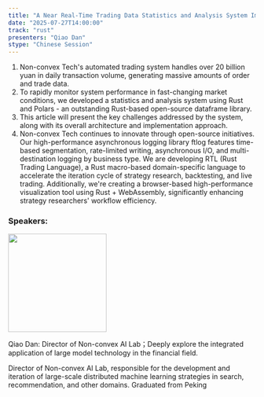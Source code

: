 ```yaml
---
title: "A Near Real-Time Trading Data Statistics and Analysis System Implemented with Polars"
date: "2025-07-27T14:00:00"
track: "rust"
presenters: "Qiao Dan"
stype: "Chinese Session"
---
```


1. Non-convex Tech's automated trading system handles over 20 billion yuan in daily transaction volume, generating massive amounts of order and trade data.
2. To rapidly monitor system performance in fast-changing market conditions, we developed a statistics and analysis system using Rust and Polars - an outstanding Rust-based open-source dataframe library.
3. This article will present the key challenges addressed by the system, along with its overall architecture and implementation approach.
4. Non-convex Tech continues to innovate through open-source initiatives. Our high-performance asynchronous logging library ftlog features time-based segmentation, rate-limited writing, asynchronous I/O, and multi-destination logging by business type. We are developing RTL (Rust Trading Language), a Rust macro-based domain-specific language to accelerate the iteration cycle of strategy research, backtesting, and live trading. Additionally, we're creating a browser-based high-performance visualization tool using Rust + WebAssembly, significantly enhancing strategy researchers' workflow efficiency.

### Speakers:


<img src="https://sessionize.com/image/bc5c-400o400o1-sd3Nq5XThHRiH4tAetJ151.jpg" width="200" /><br/>

Qiao Dan: Director of Non-convex AI Lab；Deeply explore the integrated application of large model technology in the financial field.

Director of Non-convex AI Lab, responsible for the development and iteration of large-scale distributed machine learning strategies in search, recommendation, and other domains. Graduated from Peking